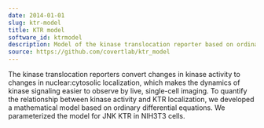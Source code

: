 ```yaml
---
date: 2014-01-01
slug: ktr-model
title: KTR model
software_id: ktrmodel
description: Model of the kinase translocation reporter based on ordinary differential equations
source: https://github.com/covertlab/ktr_model
---
```


The kinase translocation reporters convert changes in kinase activity to changes in nuclear:cytosolic localization, which makes the dynamics of kinase signaling easier to observe by live, single-cell imaging. To quantify the relationship between kinase activity and KTR localization, we developed a mathematical model based on ordinary differential equations. We parameterized the model for JNK KTR in NIH3T3 cells.
